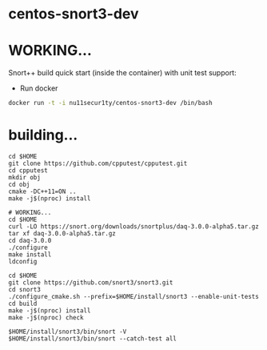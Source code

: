 # centos-snort3-dev
# WORKING...
Snort++ build quick start (inside the container) with unit test support:


- Run docker

```bash
docker run -t -i nu11secur1ty/centos-snort3-dev /bin/bash
```
# building...

```
cd $HOME
git clone https://github.com/cpputest/cpputest.git
cd cpputest
mkdir obj
cd obj
cmake -DC++11=ON ..
make -j$(nproc) install

# WORKING...
cd $HOME
curl -LO https://snort.org/downloads/snortplus/daq-3.0.0-alpha5.tar.gz
tar xf daq-3.0.0-alpha5.tar.gz
cd daq-3.0.0
./configure
make install
ldconfig

cd $HOME
git clone https://github.com/snort3/snort3.git
cd snort3
./configure_cmake.sh --prefix=$HOME/install/snort3 --enable-unit-tests
cd build
make -j$(nproc) install
make -j$(nproc) check

$HOME/install/snort3/bin/snort -V
$HOME/install/snort3/bin/snort --catch-test all
```
